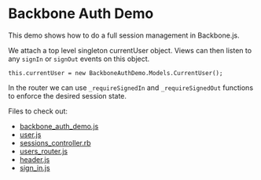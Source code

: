 # Backbone Auth Demo

This demo shows how to do a full session management in Backbone.js.

We attach a top level singleton currentUser object. Views can then listen to any `signIn` or `signOut` events on this object.

```
this.currentUser = new BackboneAuthDemo.Models.CurrentUser();
```

In the router we can use `_requireSignedIn` and `_requireSignedOut` functions to enforce the desired session state.

Files to check out:
- [backbone_auth_demo.js](./app/assets/javascripts/backbone_auth_demo.js)
- [user.js](./app/assets/javascripts/models/user.js)
- [sessions_controller.rb](./app/controllers/api/sessions_controller.rb)
- [users_router.js](./app/assets/javascripts/routers/users_router.js)
- [header.js](./app/assets/javascripts/views/shared/header.js)
- [sign_in.js](./app/assets/javascripts/views/shared/sign_in.js)